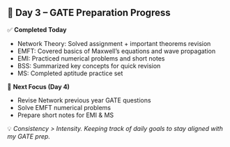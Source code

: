 ## 📅 Day 3 – GATE Preparation Progress

✅ **Completed Today**
- Network Theory: Solved assignment + important theorems revision  
- EMFT: Covered basics of Maxwell’s equations and wave propagation  
- EMI: Practiced numerical problems and short notes  
- BSS: Summarized key concepts for quick revision  
- MS: Completed aptitude practice set  

🎯 **Next Focus (Day 4)**
- Revise Network previous year GATE questions  
- Solve EMFT numerical problems  
- Prepare short notes for EMI & MS  

💡 *Consistency > Intensity. Keeping track of daily goals to stay aligned with my GATE prep.*
